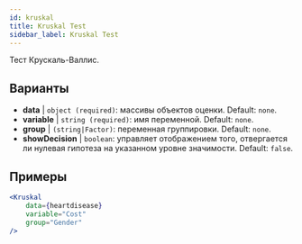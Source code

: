 ```yaml
---
id: kruskal
title: Kruskal Test
sidebar_label: Kruskal Test
---
```


Тест Крускаль-Валлис.

## Варианты

* __data__ | `object (required)`: массивы объектов оценки. Default: `none`.
* __variable__ | `string (required)`: имя переменной. Default: `none`.
* __group__ | `(string|Factor)`: переменная группировки. Default: `none`.
* __showDecision__ | `boolean`: управляет отображением того, отвергается ли нулевая гипотеза на указанном уровне значимости. Default: `false`.


## Примеры

```jsx live
<Kruskal
    data={heartdisease} 
    variable="Cost"
    group="Gender"
/>
```
